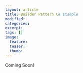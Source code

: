 ```yaml
---
layout: article
title: Builder Pattern C# Example
modified:
categories: 
excerpt: 
tags: []
image:
  feature: 
  teaser:
  thumb:
---
```


Coming Soon!